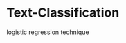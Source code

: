 # Text-Classification
logistic regression technique
<p><img akign="right src="https://github.com/marihanraafat/Text-Classification/blob/main/text%20classification%20demo.gif" width="300 height="320/></p>

